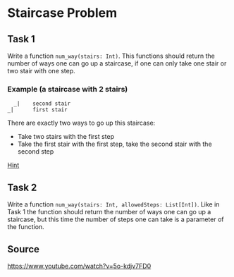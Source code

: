 # Staircase Problem
## Task 1
Write a function `num_way(stairs: Int)`.
This functions should return the number of ways one can go up a staircase, if one can only take one stair or two stair with one step.

### Example (a staircase with 2 stairs)
```
  _|    second stair
_|      first stair
```
There are exactly two ways to go up this staircase:
* Take two stairs with the first step
* Take the first stair with the first step, take the second stair with the second step

[Hint](hint-task1.md)

## Task 2
Write a function `num_way(stairs: Int, allowedSteps: List[Int])`.
Like in Task 1 the function should return the number of ways one can go up a staircase, but this time the number of steps one can take is a parameter of the function.

## Source
https://www.youtube.com/watch?v=5o-kdjv7FD0